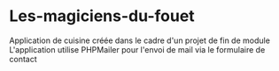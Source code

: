 # Les-magiciens-du-fouet
Application de cuisine créée dans le cadre d'un projet de fin de module
L'application utilise PHPMailer pour l'envoi de mail via le formulaire de contact
